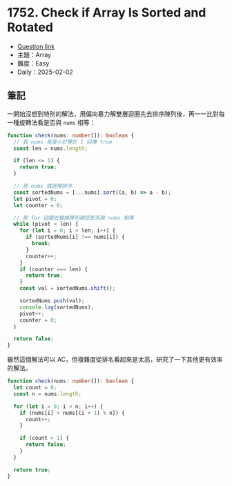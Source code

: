 # 1752. Check if Array Is Sorted and Rotated

- [Question link](https://leetcode.com/problems/check-if-array-is-sorted-and-rotated)
- 主題：Array
- 難度：Easy
- Daily：2025-02-02

## 筆記

一開始沒想到特別的解法，用偏向暴力解雙層迴圈先去排序陣列後，再一一比對每一種旋轉法看是否與 `nums` 相等：

```ts
function check(nums: number[]): boolean {
  // 若 nums 長度小於等於 1 回傳 true
  const len = nums.length;

  if (len <= 1) {
    return true;
  }

  // 將 nums 做遞增排序
  const sortedNums = [...nums].sort((a, b) => a - b);
  let pivot = 0;
  let counter = 0;

  // 跑 for 迴圈去變換陣列確認是否與 nums 相等
  while (pivot < len) {
    for (let i = 0; i < len; i++) {
      if (sortedNums[i] !== nums[i]) {
        break;
      }
      counter++;
    }
    if (counter === len) {
      return true;
    }
    const val = sortedNums.shift();

    sortedNums.push(val);
    console.log(sortedNums);
    pivot++;
    counter = 0;
  }

  return false;
}
```

雖然這個解法可以 AC，但複雜度從排名看起來是太高，研究了一下其他更有效率的解法。

```ts
function check(nums: number[]): boolean {
  let count = 0;
  const n = nums.length;

  for (let i = 0; i < n; i++) {
    if (nums[i] > nums[(i + 1) % n]) {
      count++;
    }

    if (count > 1) {
      return false;
    }
  }

  return true;
}
```
